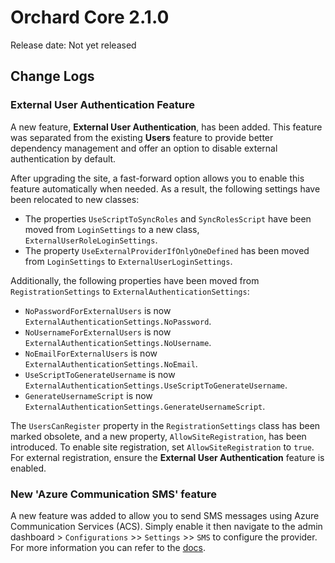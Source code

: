 # Orchard Core 2.1.0

Release date: Not yet released

## Change Logs

### External User Authentication Feature

A new feature, **External User Authentication**, has been added. This feature was separated from the existing **Users** feature to provide better dependency management and offer an option to disable external authentication by default.

After upgrading the site, a fast-forward option allows you to enable this feature automatically when needed. As a result, the following settings have been relocated to new classes:

- The properties `UseScriptToSyncRoles` and `SyncRolesScript` have been moved from `LoginSettings` to a new class, `ExternalUserRoleLoginSettings`.
- The property `UseExternalProviderIfOnlyOneDefined` has been moved from `LoginSettings` to `ExternalUserLoginSettings`.

Additionally, the following properties have been moved from `RegistrationSettings` to `ExternalAuthenticationSettings`:

- `NoPasswordForExternalUsers` is now `ExternalAuthenticationSettings.NoPassword`.
- `NoUsernameForExternalUsers` is now `ExternalAuthenticationSettings.NoUsername`.
- `NoEmailForExternalUsers` is now `ExternalAuthenticationSettings.NoEmail`.
- `UseScriptToGenerateUsername` is now `ExternalAuthenticationSettings.UseScriptToGenerateUsername`.
- `GenerateUsernameScript` is now `ExternalAuthenticationSettings.GenerateUsernameScript`.

The `UsersCanRegister` property in the `RegistrationSettings` class has been marked obsolete, and a new property, `AllowSiteRegistration`, has been introduced. To enable site registration, set `AllowSiteRegistration` to `true`. For external registration, ensure the **External User Authentication** feature is enabled.

### New 'Azure Communication SMS' feature

A new feature was added to allow you to send SMS messages using Azure Communication Services (ACS). Simply enable it then navigate to the admin dashboard > `Configurations` >> `Settings` >> `SMS` to configure the provider. For more information you can refer to the [docs](reference/modules/Sms.Azure/README.md).
